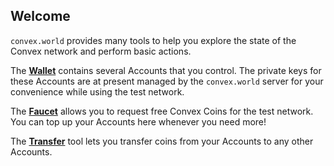 ## Welcome

`convex.world` provides many tools to help you explore the state of the Convex network and perform basic actions.

The [**Wallet**](https://convex.world/#/wallet) contains several Accounts that you control. The private keys for these Accounts are at present managed by the `convex.world` server for your convenience while using the test network. 

The [**Faucet**](https://convex.world/#/faucet) allows you to request free Convex Coins for the test network. You can top up your Accounts here whenever you need more!

The [**Transfer**](https://convex.world/#/transfer) tool lets you transfer coins from your Accounts to any other Accounts. 
